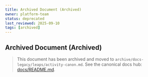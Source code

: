 ```yaml
---
title: Archived Document (Archived)
owner: platform-team
status: deprecated
last_reviewed: 2025-09-10
tags: [archived]
---
```


## Archived Document (Archived)

> This document has been archived and moved to `archive/docs-legacy/leaps/activity-canon.md`.
> See the canonical docs hub: [docs/README.md](./README.md).
